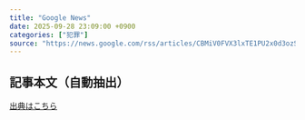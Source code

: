 ```yaml
---
title: "Google News"
date: 2025-09-28 23:09:00 +0900
categories: ["犯罪"]
source: "https://news.google.com/rss/articles/CBMiV0FVX3lxTE1PU2x0d3ozSkVWeTAtREZqUVhqUk9QVXpDSk1mZUk3SEJrSXVYelMwbWk2WjJ6eTRrS1k0NmhGTzE5VFNOOXRXUGFNSFVVV00zdHdXTmZCRQ?oc=5"
---
```


## 記事本文（自動抽出）
<body class="y0K44d EA71Tc" id="readabilityBody"></body>

[出典はこちら](https://news.google.com/rss/articles/CBMiV0FVX3lxTE1PU2x0d3ozSkVWeTAtREZqUVhqUk9QVXpDSk1mZUk3SEJrSXVYelMwbWk2WjJ6eTRrS1k0NmhGTzE5VFNOOXRXUGFNSFVVV00zdHdXTmZCRQ?oc=5)

